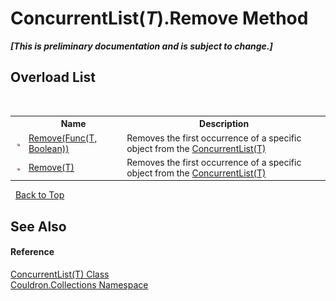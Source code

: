 # ConcurrentList(*T*).Remove Method 
 _**\[This is preliminary documentation and is subject to change.\]**_


## Overload List
&nbsp;<table><tr><th></th><th>Name</th><th>Description</th></tr><tr><td>![Public method](media/pubmethod.gif "Public method")</td><td><a href="M_Couldron_Collections_ConcurrentList_1_Remove">Remove(Func(T, Boolean))</a></td><td>
Removes the first occurrence of a specific object from the <a href="T_Couldron_Collections_ConcurrentList_1">ConcurrentList(T)</a></td></tr><tr><td>![Public method](media/pubmethod.gif "Public method")</td><td><a href="M_Couldron_Collections_ConcurrentList_1_Remove_1">Remove(T)</a></td><td>
Removes the first occurrence of a specific object from the <a href="T_Couldron_Collections_ConcurrentList_1">ConcurrentList(T)</a></td></tr></table>&nbsp;
<a href="#concurrentlist(*t*).remove-method">Back to Top</a>

## See Also


#### Reference
<a href="T_Couldron_Collections_ConcurrentList_1">ConcurrentList(T) Class</a><br /><a href="N_Couldron_Collections">Couldron.Collections Namespace</a><br />
